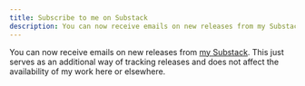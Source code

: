 ```yaml
---
title: Subscribe to me on Substack
description: You can now receive emails on new releases from my Substack
---
```


You can now receive emails on new releases from <a href="https://schizoidnightmares.substack.com/" target="_blank">my Substack</a>. This just serves as an additional way of tracking releases and does not affect the availability of my work here or elsewhere.